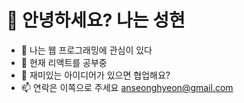 # 👋 안녕하세요? 나는 성현
- 👀 나는 웹 프로그래밍에 관심이 있다
- 🌱 현재 리액트를 공부중
- 💞️ 재미있는 아이디어가 있으면 협업해요?
- 📫 연락은 이쪽으로 주세요 anseonghyeon@gmail.com



